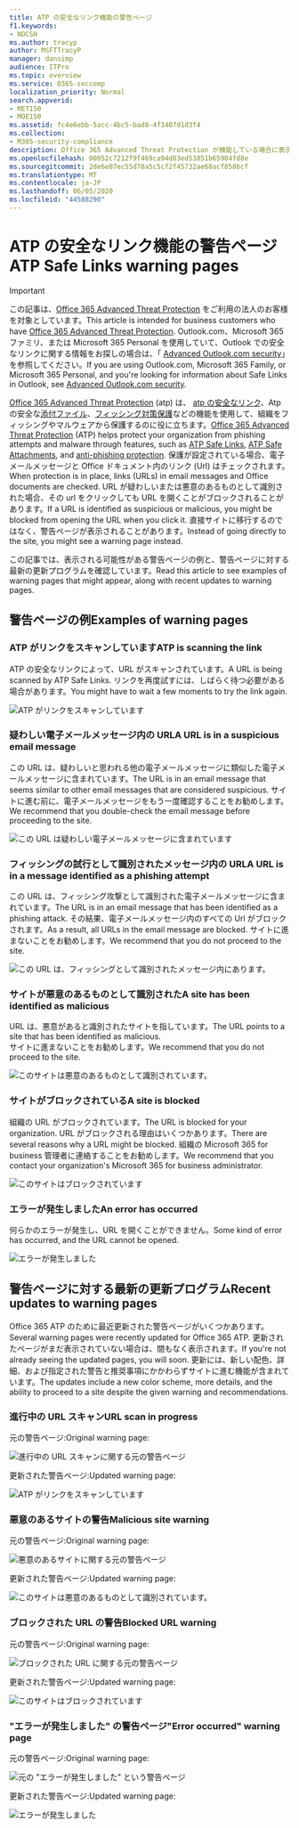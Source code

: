 ```yaml
---
title: ATP の安全なリンク機能の警告ページ
f1.keywords:
- NOCSH
ms.author: tracyp
author: MSFTTracyP
manager: dansimp
audience: ITPro
ms.topic: overview
ms.service: O365-seccomp
localization_priority: Normal
search.appverid:
- MET150
- MOE150
ms.assetid: fc4e6ebb-5acc-4bc5-bad8-4f3407d1d3f4
ms.collection:
- M365-security-compliance
description: Office 365 Advanced Threat Protection が機能している場合に表示される可能性がある警告ページの概要を取得します。
ms.openlocfilehash: 00052c7212f9f469ca94d83ed53851b65904fd8e
ms.sourcegitcommit: 2de6e07ec55d78a5c5cf2f45732ae68acf058bcf
ms.translationtype: MT
ms.contentlocale: ja-JP
ms.lasthandoff: 06/05/2020
ms.locfileid: "44588290"
---
```

# <a name="atp-safe-links-warning-pages"></a><span data-ttu-id="1d1a9-103">ATP の安全なリンク機能の警告ページ</span><span class="sxs-lookup"><span data-stu-id="1d1a9-103">ATP Safe Links warning pages</span></span>

> [!IMPORTANT]
> <span data-ttu-id="1d1a9-104">この記事は、[Office 365 Advanced Threat Protection](office-365-atp.md) をご利用の法人のお客様を対象としています。</span><span class="sxs-lookup"><span data-stu-id="1d1a9-104">This article is intended for business customers who have [Office 365 Advanced Threat Protection](office-365-atp.md).</span></span> <span data-ttu-id="1d1a9-105">Outlook.com、Microsoft 365 ファミリ、または Microsoft 365 Personal を使用していて、Outlook での安全なリンクに関する情報をお探しの場合は、「 [Advanced Outlook.com security](https://support.microsoft.com/office/882d2243-eab9-4545-a58a-b36fee4a46e2)」を参照してください。</span><span class="sxs-lookup"><span data-stu-id="1d1a9-105">If you are using Outlook.com, Microsoft 365 Family, or Microsoft 365 Personal, and you're looking for information about Safe Links in Outlook, see [Advanced Outlook.com security](https://support.microsoft.com/office/882d2243-eab9-4545-a58a-b36fee4a46e2).</span></span>

<span data-ttu-id="1d1a9-106">[Office 365 Advanced Threat Protection](office-365-atp.md) (atp) は、 [atp の安全なリンク](atp-safe-links.md)、Atp の安全な[添付ファイル](atp-safe-attachments.md)、[フィッシング対策保護](anti-phishing-protection.md)などの機能を使用して、組織をフィッシングやマルウェアから保護するのに役に立ちます。</span><span class="sxs-lookup"><span data-stu-id="1d1a9-106">[Office 365 Advanced Threat Protection](office-365-atp.md) (ATP) helps protect your organization from phishing attempts and malware through features, such as [ATP Safe Links](atp-safe-links.md), [ATP Safe Attachments](atp-safe-attachments.md), and [anti-phishing protection](anti-phishing-protection.md).</span></span> <span data-ttu-id="1d1a9-107">保護が設定されている場合、電子メールメッセージと Office ドキュメント内のリンク (Url) はチェックされます。</span><span class="sxs-lookup"><span data-stu-id="1d1a9-107">When protection is in place, links (URLs) in email messages and Office documents are checked.</span></span> <span data-ttu-id="1d1a9-108">URL が疑わしいまたは悪意のあるものとして識別された場合、その url をクリックしても URL を開くことがブロックされることがあります。</span><span class="sxs-lookup"><span data-stu-id="1d1a9-108">If a URL is identified as suspicious or malicious, you might be blocked from opening the URL when you click it.</span></span> <span data-ttu-id="1d1a9-109">直接サイトに移行するのではなく、警告ページが表示されることがあります。</span><span class="sxs-lookup"><span data-stu-id="1d1a9-109">Instead of going directly to the site, you might see a warning page instead.</span></span>

<span data-ttu-id="1d1a9-110">この記事では、表示される可能性がある警告ページの例と、警告ページに対する最新の更新プログラムを確認しています。</span><span class="sxs-lookup"><span data-stu-id="1d1a9-110">Read this article to see examples of warning pages that might appear, along with recent updates to warning pages.</span></span>

## <a name="examples-of-warning-pages"></a><span data-ttu-id="1d1a9-111">警告ページの例</span><span class="sxs-lookup"><span data-stu-id="1d1a9-111">Examples of warning pages</span></span>

### <a name="atp-is-scanning-the-link"></a><span data-ttu-id="1d1a9-112">ATP がリンクをスキャンしています</span><span class="sxs-lookup"><span data-stu-id="1d1a9-112">ATP is scanning the link</span></span>

<span data-ttu-id="1d1a9-113">ATP の安全なリンクによって、URL がスキャンされています。</span><span class="sxs-lookup"><span data-stu-id="1d1a9-113">A URL is being scanned by ATP Safe Links.</span></span> <span data-ttu-id="1d1a9-114">リンクを再度試すには、しばらく待つ必要がある場合があります。</span><span class="sxs-lookup"><span data-stu-id="1d1a9-114">You might have to wait a few moments to try the link again.</span></span>

![ATP がリンクをスキャンしています](../../media/ee8dd5ed-6b91-4248-b054-12b719e8d0ed.png)

### <a name="a-url-is-in-a-suspicious-email-message"></a><span data-ttu-id="1d1a9-116">疑わしい電子メールメッセージ内の URL</span><span class="sxs-lookup"><span data-stu-id="1d1a9-116">A URL is in a suspicious email message</span></span>

<span data-ttu-id="1d1a9-117">この URL は、疑わしいと思われる他の電子メールメッセージに類似した電子メールメッセージに含まれています。</span><span class="sxs-lookup"><span data-stu-id="1d1a9-117">The URL is in an email message that seems similar to other email messages that are considered suspicious.</span></span> <span data-ttu-id="1d1a9-118">サイトに進む前に、電子メールメッセージをもう一度確認することをお勧めします。</span><span class="sxs-lookup"><span data-stu-id="1d1a9-118">We recommend that you double-check the email message before proceeding to the site.</span></span>

![この URL は疑わしい電子メールメッセージに含まれています](../../media/33f57923-23e3-4b0f-838b-6ad589ba897b.png)

### <a name="a-url-is-in-a-message-identified-as-a-phishing-attempt"></a><span data-ttu-id="1d1a9-120">フィッシングの試行として識別されたメッセージ内の URL</span><span class="sxs-lookup"><span data-stu-id="1d1a9-120">A URL is in a message identified as a phishing attempt</span></span>

<span data-ttu-id="1d1a9-121">この URL は、フィッシング攻撃として識別された電子メールメッセージに含まれています。</span><span class="sxs-lookup"><span data-stu-id="1d1a9-121">The URL is in an email message that has been identified as a phishing attack.</span></span> <span data-ttu-id="1d1a9-122">その結果、電子メールメッセージ内のすべての Url がブロックされます。</span><span class="sxs-lookup"><span data-stu-id="1d1a9-122">As a result, all URLs in the email message are blocked.</span></span> <span data-ttu-id="1d1a9-123">サイトに進まないことをお勧めします。</span><span class="sxs-lookup"><span data-stu-id="1d1a9-123">We recommend that you do not proceed to the site.</span></span>

![この URL は、フィッシングとして識別されたメッセージ内にあります。](../../media/6e544a28-0604-4821-aba6-d5a57bb917e5.png)

### <a name="a-site-has-been-identified-as-malicious"></a><span data-ttu-id="1d1a9-125">サイトが悪意のあるものとして識別された</span><span class="sxs-lookup"><span data-stu-id="1d1a9-125">A site has been identified as malicious</span></span>

<span data-ttu-id="1d1a9-126">URL は、悪意があると識別されたサイトを指しています。</span><span class="sxs-lookup"><span data-stu-id="1d1a9-126">The URL points to a site that has been identified as malicious.</span></span>  <br/> <span data-ttu-id="1d1a9-127">サイトに進まないことをお勧めします。</span><span class="sxs-lookup"><span data-stu-id="1d1a9-127">We recommend that you do not proceed to the site.</span></span>

![このサイトは悪意のあるものとして識別されています。](../../media/058883c8-23f0-4672-9c1c-66b084796177.png)

### <a name="a-site-is-blocked"></a><span data-ttu-id="1d1a9-129">サイトがブロックされている</span><span class="sxs-lookup"><span data-stu-id="1d1a9-129">A site is blocked</span></span>

<span data-ttu-id="1d1a9-130">組織の URL がブロックされています。</span><span class="sxs-lookup"><span data-stu-id="1d1a9-130">The URL is blocked for your organization.</span></span> <span data-ttu-id="1d1a9-131">URL がブロックされる理由はいくつかあります。</span><span class="sxs-lookup"><span data-stu-id="1d1a9-131">There are several reasons why a URL might be blocked.</span></span> <span data-ttu-id="1d1a9-132">組織の Microsoft 365 for business 管理者に連絡することをお勧めします。</span><span class="sxs-lookup"><span data-stu-id="1d1a9-132">We recommend that you contact your organization's Microsoft 365 for business administrator.</span></span>

![このサイトはブロックされています](../../media/6b4bda2d-a1e6-419e-8b10-588e83c3af3f.png)

### <a name="an-error-has-occurred"></a><span data-ttu-id="1d1a9-134">エラーが発生しました</span><span class="sxs-lookup"><span data-stu-id="1d1a9-134">An error has occurred</span></span>

<span data-ttu-id="1d1a9-135">何らかのエラーが発生し、URL を開くことができません。</span><span class="sxs-lookup"><span data-stu-id="1d1a9-135">Some kind of error has occurred, and the URL cannot be opened.</span></span>

![エラーが発生しました](../../media/2f7465a4-1cf4-4c1c-b7d4-3c07e4b795b4.png)

## <a name="recent-updates-to-warning-pages"></a><span data-ttu-id="1d1a9-137">警告ページに対する最新の更新プログラム</span><span class="sxs-lookup"><span data-stu-id="1d1a9-137">Recent updates to warning pages</span></span>

<span data-ttu-id="1d1a9-138">Office 365 ATP のために最近更新された警告ページがいくつかあります。</span><span class="sxs-lookup"><span data-stu-id="1d1a9-138">Several warning pages were recently updated for Office 365 ATP.</span></span> <span data-ttu-id="1d1a9-139">更新されたページがまだ表示されていない場合は、間もなく表示されます。</span><span class="sxs-lookup"><span data-stu-id="1d1a9-139">If you're not already seeing the updated pages, you will soon.</span></span> <span data-ttu-id="1d1a9-140">更新には、新しい配色、詳細、および指定された警告と推奨事項にかかわらずサイトに進む機能が含まれています。</span><span class="sxs-lookup"><span data-stu-id="1d1a9-140">The updates include a new color scheme, more details, and the ability to proceed to a site despite the given warning and recommendations.</span></span>

### <a name="url-scan-in-progress"></a><span data-ttu-id="1d1a9-141">進行中の URL スキャン</span><span class="sxs-lookup"><span data-stu-id="1d1a9-141">URL scan in progress</span></span>

<span data-ttu-id="1d1a9-142">元の警告ページ:</span><span class="sxs-lookup"><span data-stu-id="1d1a9-142">Original warning page:</span></span>

![進行中の URL スキャンに関する元の警告ページ](../../media/04368763-763f-43d6-94a4-a48291d36893.png)

<span data-ttu-id="1d1a9-144">更新された警告ページ:</span><span class="sxs-lookup"><span data-stu-id="1d1a9-144">Updated warning page:</span></span>

![ATP がリンクをスキャンしています](../../media/ee8dd5ed-6b91-4248-b054-12b719e8d0ed.png)

### <a name="malicious-site-warning"></a><span data-ttu-id="1d1a9-146">悪意のあるサイトの警告</span><span class="sxs-lookup"><span data-stu-id="1d1a9-146">Malicious site warning</span></span>

<span data-ttu-id="1d1a9-147">元の警告ページ:</span><span class="sxs-lookup"><span data-stu-id="1d1a9-147">Original warning page:</span></span>

![悪意のあるサイトに関する元の警告ページ](../../media/b9efda09-6dd8-46ef-82cb-56e4d538b8f5.png)

<span data-ttu-id="1d1a9-149">更新された警告ページ:</span><span class="sxs-lookup"><span data-stu-id="1d1a9-149">Updated warning page:</span></span>

![このサイトは悪意のあるものとして識別されています。](../../media/058883c8-23f0-4672-9c1c-66b084796177.png)

### <a name="blocked-url-warning"></a><span data-ttu-id="1d1a9-151">ブロックされた URL の警告</span><span class="sxs-lookup"><span data-stu-id="1d1a9-151">Blocked URL warning</span></span>

<span data-ttu-id="1d1a9-152">元の警告ページ:</span><span class="sxs-lookup"><span data-stu-id="1d1a9-152">Original warning page:</span></span>

![ブロックされた URL に関する元の警告ページ](../../media/3d6ba028-30bf-45fc-958e-d3aad3defc83.png)

<span data-ttu-id="1d1a9-154">更新された警告ページ:</span><span class="sxs-lookup"><span data-stu-id="1d1a9-154">Updated warning page:</span></span>

![このサイトはブロックされています](../../media/6b4bda2d-a1e6-419e-8b10-588e83c3af3f.png)

### <a name="error-occurred-warning-page"></a><span data-ttu-id="1d1a9-156">"エラーが発生しました" の警告ページ</span><span class="sxs-lookup"><span data-stu-id="1d1a9-156">"Error occurred" warning page</span></span>

<span data-ttu-id="1d1a9-157">元の警告ページ:</span><span class="sxs-lookup"><span data-stu-id="1d1a9-157">Original warning page:</span></span>

![元の "エラーが発生しました" という警告ページ](../../media/9aaa4383-2f23-48be-bdaa-8efbcb2acc70.png)

<span data-ttu-id="1d1a9-159">更新された警告ページ:</span><span class="sxs-lookup"><span data-stu-id="1d1a9-159">Updated warning page:</span></span>

![エラーが発生しました](../../media/2f7465a4-1cf4-4c1c-b7d4-3c07e4b795b4.png)
